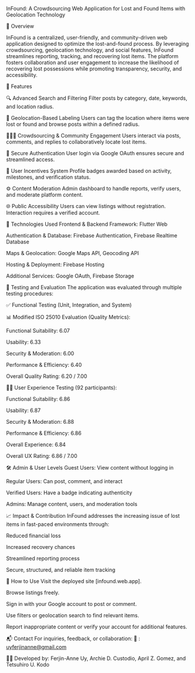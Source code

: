 InFound: A Crowdsourcing Web Application for Lost and Found Items with Geolocation Technology

📌 Overview

InFound is a centralized, user-friendly, and community-driven web application designed to optimize the lost-and-found process. By leveraging crowdsourcing, geolocation technology, and social features, InFound streamlines reporting, tracking, and recovering lost items. The platform fosters collaboration and user engagement to increase the likelihood of recovering lost possessions while promoting transparency, security, and accessibility.

🚀 Features

🔍 Advanced Search and Filtering
Filter posts by category, date, keywords, and location radius.

📍 Geolocation-Based Labeling
Users can tag the location where items were lost or found and browse posts within a defined radius.

🧑‍🤝‍🧑 Crowdsourcing & Community Engagement
Users interact via posts, comments, and replies to collaboratively locate lost items.

🔐 Secure Authentication
User login via Google OAuth ensures secure and streamlined access.

🏅 User Incentives System
Profile badges awarded based on activity, milestones, and verification status.

⚙️ Content Moderation
Admin dashboard to handle reports, verify users, and moderate platform content.

🌐 Public Accessibility
Users can view listings without registration. Interaction requires a verified account.

🧰 Technologies Used
Frontend & Backend Framework: Flutter Web

Authentication & Database: Firebase Authentication, Firebase Realtime Database

Maps & Geolocation: Google Maps API, Geocoding API

Hosting & Deployment: Firebase Hosting

Additional Services: Google OAuth, Firebase Storage

🧪 Testing and Evaluation
The application was evaluated through multiple testing procedures:

✅ Functional Testing (Unit, Integration, and System)

📊 Modified ISO 25010 Evaluation (Quality Metrics):

Functional Suitability: 6.07

Usability: 6.33

Security & Moderation: 6.00

Performance & Efficiency: 6.40

Overall Quality Rating: 6.20 / 7.00

🧑‍💻 User Experience Testing (92 participants):

Functional Suitability: 6.86

Usability: 6.87

Security & Moderation: 6.88

Performance & Efficiency: 6.86

Overall Experience: 6.84

Overall UX Rating: 6.86 / 7.00

🛠️ Admin & User Levels
Guest Users: View content without logging in

Regular Users: Can post, comment, and interact

Verified Users: Have a badge indicating authenticity

Admins: Manage content, users, and moderation tools

📈 Impact & Contribution
InFound addresses the increasing issue of lost items in fast-paced environments through:

Reduced financial loss

Increased recovery chances

Streamlined reporting process

Secure, structured, and reliable item tracking

📄 How to Use
Visit the deployed site [infound.web.app].

Browse listings freely.

Sign in with your Google account to post or comment.

Use filters or geolocation search to find relevant items.

Report inappropriate content or verify your account for additional features.

📬 Contact
For inquiries, feedback, or collaboration:
📧 : uyferjinanne@gmail.com

👨‍💻 Developed by: Ferjin-Anne Uy, Archie D. Custodio, April Z. Gomez, and Tetsuhiro U. Kodo
